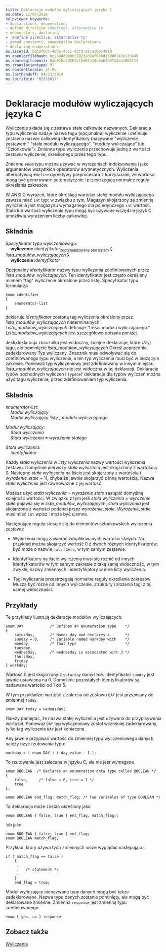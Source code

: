 ```yaml
---
title: Deklaracje modułów wyliczających języka C
ms.date: 11/04/2016
helpviewer_keywords:
- declarations, enumerations
- define directive (#define), alternative to
- enumerators, declaring
- '#define directive, alternative to'
- named constants, enumeration declarations
- declaring enumerations
ms.assetid: bd18f673-4dda-4bc1-92fd-d1ce10074910
ms.openlocfilehash: bc238dd0088558233d84f8bbd15d06743e133449
ms.sourcegitcommit: 0ab61bc3d2b6cfbd52a16c6ab2b97a8ea1864f12
ms.translationtype: MT
ms.contentlocale: pl-PL
ms.lasthandoff: 04/23/2019
ms.locfileid: "62326017"
---
```

# <a name="c-enumeration-declarations"></a>Deklaracje modułów wyliczających języka C

Wyliczenie składa się z zestawu stałe całkowite nazwanych. Deklaracja typu wyliczenia nadaje nazwę tagu (opcjonalne) wyliczenie i definiuje zestaw o nazwie całkowitą identyfikatory (nazywane "wyliczenie zestawem," "stałe modułu wyliczającego", "moduły wyliczające" lub "Członkowie"). Zmienna typu wyliczenia przechowuje jedną z wartości zestawu wyliczenie, określonego przez tego typu.

Zmienne `enum` typu można używać w wyrażeniach indeksowania i jako argumentów wszystkich operatorów arytmetycznych. Wyliczenia alternatywną `#define` dyrektywy preprocesora z korzyściami, że wartości mogą być generowane automatycznie i przestrzegają normalne reguły określania zakresów.

W ANSI C wyrażeń, które określają wartości stałej modułu wyliczającego zawsze mieć `int` typ; w związku z tym, Magazyn skojarzony ze zmienną wyliczenia jest magazynu wymaganego dla pojedynczego `int` wartość. Stała lub wartość wyliczenia typu mogą być używane wszędzie język C umożliwia wyrażeniem liczby całkowitej.

## <a name="syntax"></a>Składnia

*Specyfikator typu wyliczeniowego*:<br/>
&nbsp;&nbsp;&nbsp;&nbsp;**wyliczenie** *identyfikator*<sub>zoptymalizowany pod kątem</sub> **{** *lista_modułów_wyliczających* **}**<br/>
&nbsp;&nbsp;&nbsp;&nbsp;**wyliczenie** *identyfikator*

Opcjonalny *identyfikator* nazwy typu wyliczenia zdefiniowanych przez *lista_modułów_wyliczających*. Ten identyfikator jest często określany mianem "tag" wyliczenie określone przez listę. Specyfikator typu formularza

```
enum identifier
{
    enumerator-list
}
```

deklaruje *identyfikator* zostaną tag wyliczenia określony przez *lista_modułów_wyliczających* nieterminalnych. *Lista_modułów_wyliczających* definiuje "treści modułu wyliczającego." *Lista_modułów_wyliczających* jest szczegółowo opisana poniżej.

Jeśli deklaracja znacznika jest widoczny, kolejne deklaracje, które Użyj tagu, ale pominięcie *lista_modułów_wyliczających* Określ poprzednio zadeklarowany Typ wyliczany. Znacznik musi odwoływać się do zdefiniowanego typu wyliczenia, a ten typ wyliczenia musi być w bieżącym zakresie. Ponieważ typ wyliczeniowy jest zdefiniowany w innym miejscu, *lista_modułów_wyliczających* nie jest widoczna w tej deklaracji. Deklaracje typów pochodnych wyliczeń i `typedef` deklaracje dla typów wyliczeń można użyć tagu wyliczenie, przed zdefiniowaniem typ wyliczenia.

## <a name="syntax"></a>Składnia

*enumerator-list*:<br/>
&nbsp;&nbsp;&nbsp;&nbsp;*Moduł wyliczający*<br/>
&nbsp;&nbsp;&nbsp;&nbsp;*Moduł wyliczający listę* **,** *modułu wyliczającego*

*Moduł wyliczający*:<br/>
&nbsp;&nbsp;&nbsp;&nbsp;*Stała wyliczenia*<br/>
&nbsp;&nbsp;&nbsp;&nbsp;*Stała wyliczenia* **=** *wyrażenia stałego*

*Stała wyliczenia*:<br/>
&nbsp;&nbsp;&nbsp;&nbsp;*Identyfikator*

Każdy *stała wyliczenia* w *listy wyliczenia* nazwy wartości wyliczenia zestawu. Domyślnie pierwszy *stała wyliczenia* jest skojarzony z wartością 0. Następne *stała wyliczenia* na liście jest skojarzony z wartością ( *wyrażenie_stałe* + 1), chyba że jawnie skojarzyć z inną wartością. Nazwa *stała wyliczenia* jest równoważne z jej wartość.

Możesz użyć *stała wyliczenia = wyrażenie stałe* zastąpić domyślną kolejność wartości. W związku z tym jeśli *stała wyliczenia = wyrażenie stałe* pojawia się w *lista_modułów_wyliczających*, *stała wyliczenia* jest skojarzona z wartości podanej przez *wyrażenie_stałe*. *Wyrażenie_stałe* musi mieć `int` wpisz i może być ujemna.

Następujące reguły stosuje się do elementów członkowskich wyliczenia zestawu:

- Wyliczenia mogą zawierać zduplikowanych wartości stałych. Na przykład można skojarzyć wartość 0 z dwóch różnych identyfikatorów, być może o nazwie `null` i `zero`, w tym samym zestawie.

- Identyfikatory na liście wyliczenia musi się różnić od innych identyfikatorów w tym samym zakresie z taką samą widoczność, w tym zwykłej nazwy zmiennych i identyfikatory w inne listy wyliczenia.

- Tagi wyliczania przestrzegają normalne reguły określania zakresów. Muszą być różne od innych wyliczenie, struktury i złożenia tagi z tej samej widoczności.

## <a name="examples"></a>Przykłady

Te przykłady ilustrują deklaracje modułów wyliczających:

```
enum DAY            /* Defines an enumeration type    */
{
    saturday,       /* Names day and declares a       */
    sunday = 0,     /* variable named workday with    */
    monday,         /* that type                      */
    tuesday,
    wednesday,      /* wednesday is associated with 3 */
    thursday,
    friday
} workday;
```

Wartość 0 jest skojarzony z `saturday` domyślnie. Identyfikator `sunday` jest jawnie ustawiona na 0. Domyślnie pozostałych identyfikatorów są nadawane wartości od 1 do 5.

W tym przykładzie wartość z zakresu od zestawu `DAY` jest przypisany do zmiennej `today`.

```
enum DAY today = wednesday;
```

Należy pamiętać, że nazwa stałej wyliczenia jest używana do przypisywania wartości. Ponieważ `DAY` typ wyliczeniowy został wcześniej zadeklarowany, tylko tag wyliczenie `DAY` jest konieczne.

Aby jawnie przypisać wartość do zmiennej typu wyliczeniowego danych, należy użyć rzutowania typu:

```
workday = ( enum DAY ) ( day_value - 1 );
```

To rzutowanie jest zalecana w języku C, ale nie jest wymagane.

```
enum BOOLEAN  /* Declares an enumeration data type called BOOLEAN */
{
    false,     /* false = 0, true = 1 */
    true
};

enum BOOLEAN end_flag, match_flag; /* Two variables of type BOOLEAN */
```

Ta deklaracja może zostać określony jako

```
enum BOOLEAN { false, true } end_flag, match_flag;\
```

lub jako

```
enum BOOLEAN { false, true } end_flag;
enum BOOLEAN match_flag;
```

Przykład, który używa tych zmiennych może wyglądać następująco:

```
if ( match_flag == false )
    {
     .
     .   /* statement */
     .
    }
    end_flag = true;
```

Moduł wyliczający nienazwane typy danych mogą być także zadeklarowane. Nazwa typu danych zostanie pominięty, ale mogą być deklarowane zmienne. Zmienna `response` jest zmienną typu zdefiniowanego:

```
enum { yes, no } response;
```

## <a name="see-also"></a>Zobacz także

[Wyliczenia](../cpp/enumerations-cpp.md)
